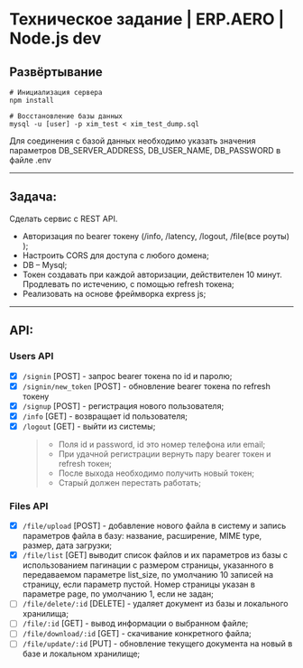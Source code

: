# Техническое задание | ERP.AERO | Node.js dev

## Развёртывание
```shell
# Инициализация сервера
npm install

# Восстановление базы данных
mysql -u [user] -p xim_test < xim_test_dump.sql
```
Для соединения с базой данных необходимо указать значения параметров DB_SERVER_ADDRESS, DB_USER_NAME, DB_PASSWORD в файле .env

***

## Задача:
Сделать сервис с REST API.
- Авторизация по bearer токену (/info, /latency, /logout, /file(все роуты) );
- Настроить CORS для доступа с любого домена;
- DB – Mysql;
- Токен создавать при каждой авторизации, действителен 10 минут. Продлевать по
  истечению, с помощью refresh токена;
- Реализовать на основе фреймворка express js;

***

## API:
### Users API
- [x] `/signin` [POST] - запрос bearer токена по id и паролю;
- [x] `/signin/new_token` [POST] - обновление bearer токена по refresh токену
- [x] `/signup` [POST] - регистрация нового пользователя;
- [x] `/info` [GET] - возвращает id пользователя;
- [x] `/logout` [GET] - выйти из системы;
  > - Поля id и password, id это номер телефона или email;
  > - При удачной регистрации вернуть пару bearer токен и refresh токен;
  > - После выхода необходимо получить новый токен;
  > - Старый должен перестать работать;
### Files API
- [x] `/file/upload` [POST] - добавление нового файла в систему и запись параметров файла в базу: название, расширение, MIME type, размер, дата загрузки;
- [x] `/file/list` [GET] выводит список файлов и их параметров из базы с использованием пагинации с размером страницы, указанного в передаваемом параметре list_size, по умолчанию 10 записей на страницу, если параметр пустой. Номер страницы указан в параметре page, по умолчанию 1, если не задан;
- [ ] `/file/delete/:id` [DELETE] - удаляет документ из базы и локального хранилища;
- [ ] `/file/:id` [GET] - вывод информации о выбранном файле;
- [ ] `/file/download/:id` [GET] - скачивание конкретного файла;
- [ ] `/file/update/:id` [PUT] - обновление текущего документа на новый в базе и локальном хранилище;